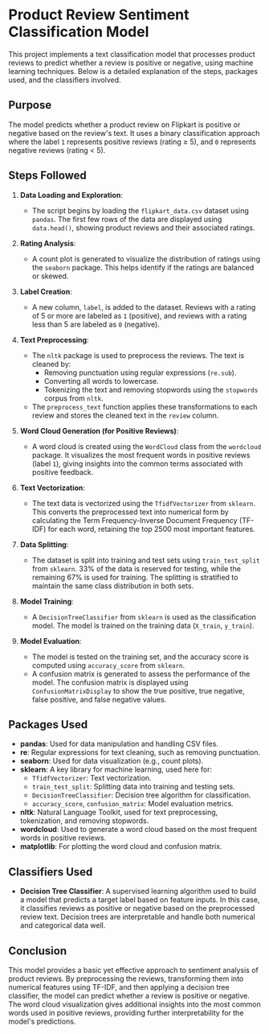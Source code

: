 # Product Review Sentiment Classification Model

This project implements a text classification model that processes product reviews to predict whether a review is positive or negative, using machine learning techniques. Below is a detailed explanation of the steps, packages used, and the classifiers involved.

## Purpose
The model predicts whether a product review on Flipkart is positive or negative based on the review's text. It uses a binary classification approach where the label `1` represents positive reviews (rating ≥ 5), and `0` represents negative reviews (rating < 5).

## Steps Followed

1. **Data Loading and Exploration**:
    - The script begins by loading the `flipkart_data.csv` dataset using `pandas`. The first few rows of the data are displayed using `data.head()`, showing product reviews and their associated ratings.

2. **Rating Analysis**:
    - A count plot is generated to visualize the distribution of ratings using the `seaborn` package. This helps identify if the ratings are balanced or skewed.

3. **Label Creation**:
    - A new column, `label`, is added to the dataset. Reviews with a rating of 5 or more are labeled as `1` (positive), and reviews with a rating less than 5 are labeled as `0` (negative).

4. **Text Preprocessing**:
    - The `nltk` package is used to preprocess the reviews. The text is cleaned by:
        - Removing punctuation using regular expressions (`re.sub`).
        - Converting all words to lowercase.
        - Tokenizing the text and removing stopwords using the `stopwords` corpus from `nltk`. 
    - The `preprocess_text` function applies these transformations to each review and stores the cleaned text in the `review` column.

5. **Word Cloud Generation (for Positive Reviews)**:
    - A word cloud is created using the `WordCloud` class from the `wordcloud` package. It visualizes the most frequent words in positive reviews (label `1`), giving insights into the common terms associated with positive feedback.

6. **Text Vectorization**:
    - The text data is vectorized using the `TfidfVectorizer` from `sklearn`. This converts the preprocessed text into numerical form by calculating the Term Frequency-Inverse Document Frequency (TF-IDF) for each word, retaining the top 2500 most important features.

7. **Data Splitting**:
    - The dataset is split into training and test sets using `train_test_split` from `sklearn`. 33% of the data is reserved for testing, while the remaining 67% is used for training. The splitting is stratified to maintain the same class distribution in both sets.

8. **Model Training**:
    - A `DecisionTreeClassifier` from `sklearn` is used as the classification model. The model is trained on the training data (`X_train`, `y_train`).

9. **Model Evaluation**:
    - The model is tested on the training set, and the accuracy score is computed using `accuracy_score` from `sklearn`.
    - A confusion matrix is generated to assess the performance of the model. The confusion matrix is displayed using `ConfusionMatrixDisplay` to show the true positive, true negative, false positive, and false negative values.

## Packages Used
- **pandas**: Used for data manipulation and handling CSV files.
- **re**: Regular expressions for text cleaning, such as removing punctuation.
- **seaborn**: Used for data visualization (e.g., count plots).
- **sklearn**: A key library for machine learning, used here for:
  - `TfidfVectorizer`: Text vectorization.
  - `train_test_split`: Splitting data into training and testing sets.
  - `DecisionTreeClassifier`: Decision tree algorithm for classification.
  - `accuracy_score`, `confusion_matrix`: Model evaluation metrics.
- **nltk**: Natural Language Toolkit, used for text preprocessing, tokenization, and removing stopwords.
- **wordcloud**: Used to generate a word cloud based on the most frequent words in positive reviews.
- **matplotlib**: For plotting the word cloud and confusion matrix.

## Classifiers Used
- **Decision Tree Classifier**: A supervised learning algorithm used to build a model that predicts a target label based on feature inputs. In this case, it classifies reviews as positive or negative based on the preprocessed review text. Decision trees are interpretable and handle both numerical and categorical data well.

## Conclusion
This model provides a basic yet effective approach to sentiment analysis of product reviews. By preprocessing the reviews, transforming them into numerical features using TF-IDF, and then applying a decision tree classifier, the model can predict whether a review is positive or negative. The word cloud visualization gives additional insights into the most common words used in positive reviews, providing further interpretability for the model's predictions.
